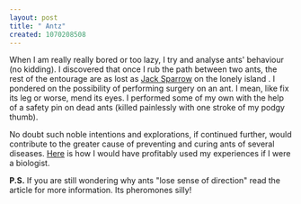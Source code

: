 ```yaml
--- 
layout: post
title: " Antz"
created: 1070208508
---
```

When I am really really bored or too lazy, I try and analyse ants' behaviour (no kidding). I discovered that once I rub the path between two ants, the rest of the entourage are as lost as <a href="http://www.imdb.com/title/tt0325980/">Jack Sparrow</a> on the lonely island . I pondered on the possibility of performing surgery on an ant. I mean, like fix its leg or worse, mend its eyes. I  performed some of my own with the help of a safety pin on dead ants (killed painlessly with one stroke of my podgy thumb). 

No doubt such noble intentions and explorations, if continued further, would contribute to the greater cause of preventing and curing ants of several diseases. <a href="http://www.plosbiology.org/plosonline/?request=get-document&doi=10.1371/journal.pbio.0000037">Here</a> is how I would have profitably used my experiences if I were a biologist. 

<b>P.S.</b> If you are still wondering why ants "lose sense of direction" read the article for more information. Its pheromones silly!
